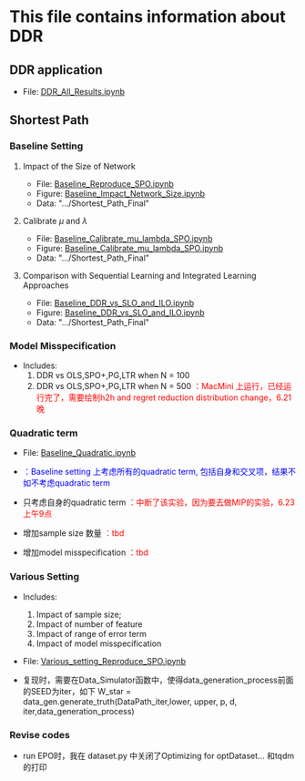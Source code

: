 # This file contains information about DDR

## DDR application
- File: [DDR_All_Results.ipynb](/DDR_Reproduce/DDR_All_Results.ipynb)


## Shortest Path


### Baseline Setting
1. Impact of the Size of Network
    - File: [Baseline_Reproduce_SPO.ipynb](/Shortest_Path_Reproduce/Baseline_Reproduce_SPO.ipynb)
    - Figure: [Baseline_Impact_Network_Size.ipynb](/Shortest_Path_Reproduce/Baseline_Impact_Network_Size.ipynb)
    - Data: ".../Shortest_Path_Final"

2. Calibrate $\mu$ and $\lambda$
    - File: [Baseline_Calibrate_mu_lambda_SPO.ipynb](/Shortest_Path_Reproduce/Baseline_Calibrate_mu_lambda_SPO.ipynb)
    - Figure: [Baseline_Calibrate_mu_lambda_SPO.ipynb](/Shortest_Path_Reproduce/Baseline_Calibrate_mu_lambda_SPO.ipynb)
    - Data: ".../Shortest_Path_Final"

2. Comparison with Sequential Learning and Integrated Learning Approaches
    - File: [Baseline_DDR_vs_SLO_and_ILO.ipynb](/Shortest_Path_Reproduce/Baseline_DDR_vs_SLO_and_ILO.ipynb)
    - Figure: [Baseline_DDR_vs_SLO_and_ILO.ipynb](/Shortest_Path_Reproduce/Baseline_DDR_vs_SLO_and_ILO.ipynb)
    - Data: ".../Shortest_Path_Final"


### Model Misspecification
- Includes: 
    1. DDR vs OLS,SPO+,PG,LTR when N = 100
    2. DDR vs OLS,SPO+,PG,LTR when N = 500 <font color="red">：MacMini 上运行，已经运行完了，需要绘制h2h and regret reduction distribution change，6.21晚 </font>


### Quadratic term
- File: [Baseline_Quadratic.ipynb](/Shortest_Path_Reproduce/Baseline_Quadratic.ipynb)

- <font color="blue">：Baseline setting 上考虑所有的quadratic term, 包括自身和交叉项，结果不如不考虑quadratic term </font>
- 只考虑自身的quadratic term <font color="red">：中断了该实验，因为要去做MIP的实验，6.23 上午9点</font>
- 增加sample size 数量 <font color="red">：tbd </font>
- 增加model misspecification <font color="red">：tbd </font>




### Various Setting
- Includes: 
    1. Impact of sample size; 
    2. Impact of number of feature
    3. Impact of range of error term
    4. Impact of model misspecification
- File: [Various_setting_Reproduce_SPO.ipynb](/Shortest_Path_Reproduce/Various_setting_Reproduce_SPO.ipynb)

- 复现时，需要在Data_Simulator函数中，使得data_generation_process前面的SEED为iter，如下 W_star = data_gen.generate_truth(DataPath_iter,lower, upper, p, d, iter,data_generation_process)

### Revise codes
- run EPO时，我在 dataset.py 中关闭了Optimizing for optDataset... 和tqdm的打印